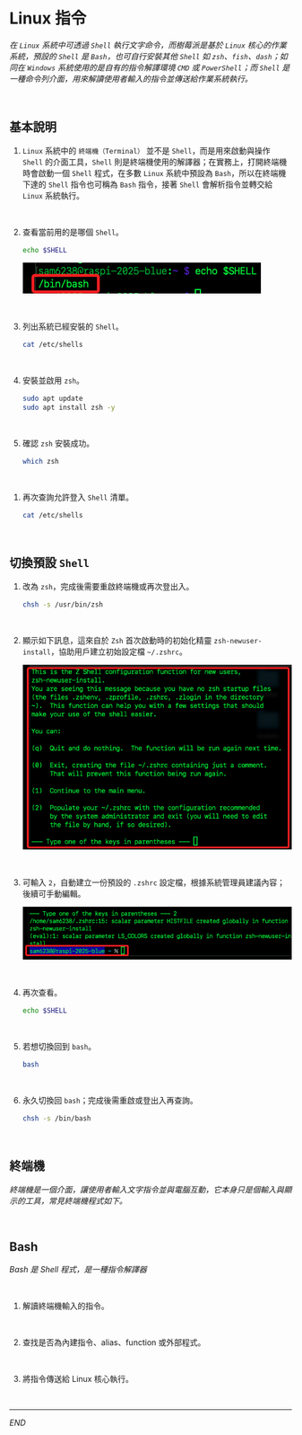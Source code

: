 # Linux 指令

_在 `Linux` 系統中可透過 `Shell` 執行文字命令，而樹莓派是基於 `Linux` 核心的作業系統，預設的 `Shell` 是 `Bash`，也可自行安裝其他 `Shell` 如 `zsh`、`fish`、`dash`；如同在 `Windows` 系統使用的是自有的指令解譯環境 `CMD` 或 `PowerShell`；而 `Shell` 是一種命令列介面，用來解讀使用者輸入的指令並傳送給作業系統執行。_

<br>

## 基本說明

1. `Linux` 系統中的 `終端機（Terminal）` 並不是 `Shell`，而是用來啟動與操作 `Shell` 的介面工具，`Shell` 則是終端機使用的解譯器；在實務上，打開終端機時會啟動一個 `Shell` 程式，在多數 `Linux` 系統中預設為 `Bash`，所以在終端機下達的 `Shell` 指令也可稱為 `Bash` 指令，接著 `Shell` 會解析指令並轉交給 `Linux` 系統執行。

<br>

2. 查看當前用的是哪個 `Shell`。

    ```bash
    echo $SHELL
    ```

    ![](images/img_08.png)

<br>

3. 列出系統已經安裝的 `Shell`。

    ```bash
    cat /etc/shells
    ```

<br>

4. 安裝並啟用 `zsh`。

    ```bash
    sudo apt update
    sudo apt install zsh -y
    ```

<br>

5. 確認 `zsh` 安裝成功。

    ```bash
    which zsh
    ```

<br>

1. 再次查詢允許登入 `Shell` 清單。

    ```bash
    cat /etc/shells
    ```

<br>

## 切換預設 `Shell`

1. 改為 `zsh`，完成後需要重啟終端機或再次登出入。

    ```bash
    chsh -s /usr/bin/zsh
    ```

<br>

2. 顯示如下訊息，這來自於 `Zsh` 首次啟動時的初始化精靈 `zsh-newuser-install`，協助用戶建立初始設定檔 `~/.zshrc`。

    ![](images/img_09.png)

<br>

3. 可輸入 `2`，自動建立一份預設的 `.zshrc` 設定檔，根據系統管理員建議內容；後續可手動編輯。

    ![](images/img_10.png)

<br>

4. 再次查看。

    ```bash
    echo $SHELL
    ```

<br>

5. 若想切換回到 `bash`。

    ```bash
    bash
    ```

<br>

6. 永久切換回 `bash`；完成後需重啟或登出入再查詢。

    ```bash
    chsh -s /bin/bash
    ```

<br>

## 終端機

_終端機是一個介面，讓使用者輸入文字指令並與電腦互動，它本身只是個輸入與顯示的工具，常見終端機程式如下。_

<br>

## Bash

_Bash 是 Shell 程式，是一種指令解譯器_

<br>

1. 解讀終端機輸入的指令。

<br>

2. 查找是否為內建指令、alias、function 或外部程式。

<br>

3. 將指令傳送給 Linux 核心執行。

<br>

___

_END_